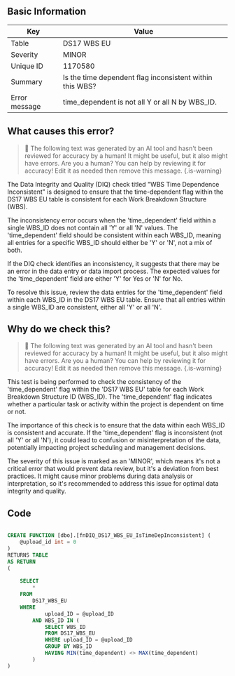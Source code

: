 ## Basic Information
| Key         | Value          |
|-------------|----------------|
| Table       | DS17 WBS EU |
| Severity    | MINOR |
| Unique ID   | 1170580   |
| Summary     | Is the time dependent flag inconsistent within this WBS? |
| Error message | time_dependent is not all Y or all N by WBS_ID. |

## What causes this error?

> :robot: The following text was generated by an AI tool and hasn't been reviewed for accuracy by a human! It might be useful, but it also might have errors. Are you a human? You can help by reviewing it for accuracy! Edit it as needed then remove this message.
{.is-warning}

The Data Integrity and Quality (DIQ) check titled "WBS Time Dependence Inconsistent" is designed to ensure that the time-dependent flag within the DS17 WBS EU table is consistent for each Work Breakdown Structure (WBS). 

The inconsistency error occurs when the 'time_dependent' field within a single WBS_ID does not contain all 'Y' or all 'N' values. The 'time_dependent' field should be consistent within each WBS_ID, meaning all entries for a specific WBS_ID should either be 'Y' or 'N', not a mix of both. 

If the DIQ check identifies an inconsistency, it suggests that there may be an error in the data entry or data import process. The expected values for the 'time_dependent' field are either 'Y' for Yes or 'N' for No. 

To resolve this issue, review the data entries for the 'time_dependent' field within each WBS_ID in the DS17 WBS EU table. Ensure that all entries within a single WBS_ID are consistent, either all 'Y' or all 'N'.
## Why do we check this?

> :robot: The following text was generated by an AI tool and hasn't been reviewed for accuracy by a human! It might be useful, but it also might have errors. Are you a human? You can help by reviewing it for accuracy! Edit it as needed then remove this message.
{.is-warning}

This test is being performed to check the consistency of the 'time_dependent' flag within the 'DS17 WBS EU' table for each Work Breakdown Structure ID (WBS_ID). The 'time_dependent' flag indicates whether a particular task or activity within the project is dependent on time or not. 

The importance of this check is to ensure that the data within each WBS_ID is consistent and accurate. If the 'time_dependent' flag is inconsistent (not all 'Y' or all 'N'), it could lead to confusion or misinterpretation of the data, potentially impacting project scheduling and management decisions. 

The severity of this issue is marked as an 'MINOR', which means it's not a critical error that would prevent data review, but it's a deviation from best practices. It might cause minor problems during data analysis or interpretation, so it's recommended to address this issue for optimal data integrity and quality.
## Code

```sql

CREATE FUNCTION [dbo].[fnDIQ_DS17_WBS_EU_IsTimeDepInconsistent] (
	@upload_id int = 0
)
RETURNS TABLE
AS RETURN
(
	
	SELECT 
		*
	FROM 
		DS17_WBS_EU
	WHERE 
			upload_ID = @upload_ID
		AND WBS_ID IN (
			SELECT WBS_ID
			FROM DS17_WBS_EU
			WHERE upload_ID = @upload_ID
			GROUP BY WBS_ID
			HAVING MIN(time_dependent) <> MAX(time_dependent)
		)
)
```
